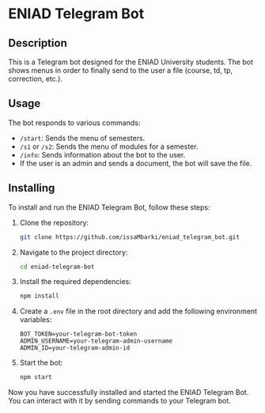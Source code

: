 # ENIAD Telegram Bot

## Description

This is a Telegram bot designed for the ENIAD University students. The bot shows menus in order to finally send to the user a file (course, td, tp, correction, etc.).

## Usage

The bot responds to various commands:

- `/start`: Sends the menu of semesters.
- `/s1` or `/s2`: Sends the menu of modules for a semester.
- `/info`: Sends information about the bot to the user.
- If the user is an admin and sends a document, the bot will save the file.

## Installing

To install and run the ENIAD Telegram Bot, follow these steps:

1.  Clone the repository:

    ```bash
    git clone https://github.com/issaMbarki/eniad_telegram_bot.git
    ```

2.  Navigate to the project directory:

    ```bash
    cd eniad-telegram-bot
    ```

3.  Install the required dependencies:

    ```bash
    npm install
    ```

4.  Create a `.env` file in the root directory and add the following environment variables:

    ```plaintext
    BOT_TOKEN=your-telegram-bot-token
    ADMIN_USERNAME=your-telegram-admin-username
    ADMIN_ID=your-telegram-admin-id
    ```

5.  Start the bot:
    ```bash
    npm start
    ```

Now you have successfully installed and started the ENIAD Telegram Bot. You can interact with it by sending commands to your Telegram bot.
